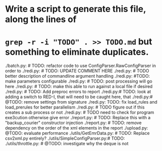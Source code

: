 # Write a script to generate this file, along the lines of
# `grep -r -i "TODO" . >> TODO.md` but something to eliminate duplicates.


./batch.py:        # TODO: refactor code to use ConfigParser.RawConfigParser in order to
./redi.py:    # TODO: UPDATE COMMENT HERE
./redi.py:        # TODO better description of commandline argument handling
./redi.py:    #TODO: make parameters configurable
./redi.py:    # TODO: post processing will go here
./redi.py:    # TODO: make this able to run against a local file if desired
./redi.py:        # TODO: Add preproc errors to report
./redi.py:# TODO: look at adding a switch to RED-I, that will need to be caught here, that
./redi.py:# @TODO: remove settings from signature
./redi.py:    TODO: fix load_rules and load_prerules for better parallelism
./redi.py:    # TODO figure out if this creates a sub process or not
./redi.py:    # TODO need to check for program exe3cution otherwise give error
./report.py:        # TODO: Replace this with a "backup_courier" constructor injection
./report.py:        # TODO: remove dependency on the order of the xml elements in the report
./upload.py:    @TODO: evaluate performance
./utils/GetEmrData.py:    # TODO: Replace csv2xml.py entirely?
./utils/SimpleConfigParser.py:# TODO:
./utils/throttle.py:        # @TODO: investigate why the deque is not
